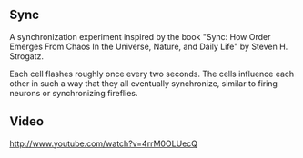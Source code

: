 ## Sync

A synchronization experiment inspired by the book "Sync: How Order Emerges
From Chaos In the Universe, Nature, and Daily Life" by Steven H. Strogatz.

Each cell flashes roughly once every two seconds. The cells
influence each other in such a way that they all eventually synchronize,
similar to firing neurons or synchronizing fireflies.

## Video

http://www.youtube.com/watch?v=4rrM0OLUecQ
